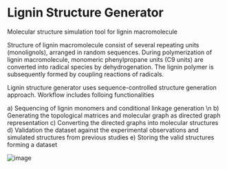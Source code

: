 # Lignin Structure Generator
Molecular structure simulation tool for lignin macromolecule

Structure of lignin macromolecule consist of several repeating units (monolignols), arranged in random sequences. During polymerization of lignin macromolecule, monomeric phenylpropane units (C9 units) are converted into radical species by dehydrogenation. The lignin polymer is subsequently formed by coupling reactions of radicals.

Lignin structure generator uses sequence-controlled structure generation approach. Workflow includes folloing functionalities 

a) Sequencing of lignin monomers and conditional linkage generation \n
b) Generating the topological matrices and molecular graph as directed graph representation 
c) Converting the directed graphs into molecular structures 
d) Validation the dataset against the experimental observations and simulated structures from previous studies 
e) Storing the valid structures forming a dataset


![image](https://user-images.githubusercontent.com/18223595/128049402-0df7de73-1974-4cd0-bd8d-c3f21dd598df.png)
